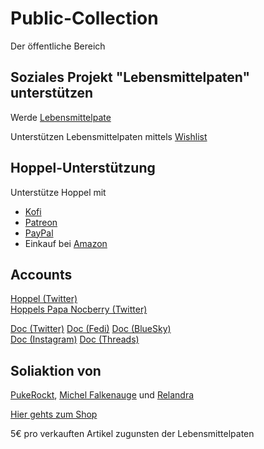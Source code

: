 # Public-Collection

Der öffentliche Bereich


## Soziales Projekt "Lebensmittelpaten" unterstützen

Werde [Lebensmittelpate](https://www.gruenlandstaudenhof.de/cms2/gruenlandstaudenhof/lebensmittelpaten/)

Unterstützen Lebensmittelpaten mittels [Wishlist](https://www.amazon.de/hz/wishlist/ls/12YRIGCAPFNB7) 


## Hoppel-Unterstützung

Unterstütze Hoppel mit 

 - [Kofi](http://ko-fi.com/thedoctor731)
 - [Patreon](https://www.patreon.com/TheDoctor_HP)
 - [PayPal](https://www.paypal.com/donate?hosted_button_id=XCSL2HXTDEXEW)
 - Einkauf bei [Amazon](https://amzn.to/2WC0Iug)

## Accounts
[Hoppel (Twitter)](https://twitter.com/MHoppelpoppel)   
[Hoppels Papa Nocberry (Twitter)](https://twitter.com/NBerryInk)  

[Doc (Twitter)](https://twitter.com/TheDoctor_781) 
[Doc (Fedi)](https://mastodon.social/@TheDoctor512) 
[Doc (BlueSky)](https://bsky.app/profile/thedoctor512.bsky.social)  
[Doc (Instagram)](https://www.instagram.com/thedoctor512?igsh=bjVvYjljb202emwy)
[Doc (Threads)](https://www.threads.net/@thedoctor512)


## Soliaktion von 
[PukeRockt](https://x.com/PukeRockt), [Michel Falkenauge](https://x.com/FalkenaugeM) und [Relandra](https://x.com/Kaffeekeks2) 

[Hier gehts zum Shop](https://www.pukerocktshop.de/Soli-Aktion/)

5€ pro verkauften Artikel zugunsten der Lebensmittelpaten
